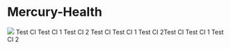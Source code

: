# Mercury-Health
[<img src="https://srinidhikn.visualstudio.com/_apis/public/build/definitions/afd44333-0ba9-418f-97d3-6124ae30d1ae/28/badge"/>](https://srinidhikn.visualstudio.com/MercuryHealth/_build/index?definitionId=28)
Test CI
Test CI 1
Test CI 2
Test CI
Test CI 1
Test CI 2Test CI
Test CI 1
Test CI 2

